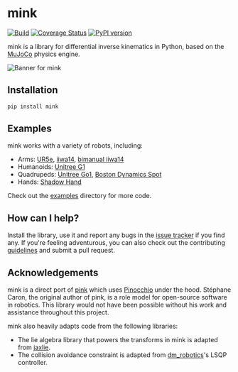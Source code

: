 # mink

[![Build](https://img.shields.io/github/actions/workflow/status/kevinzakka/mink/ci.yml?branch=main)](https://github.com/kevinzakka/mink/actions)
[![Coverage Status](https://coveralls.io/repos/github/kevinzakka/mink/badge.svg)](https://coveralls.io/github/kevinzakka/mink)
[![PyPI version](https://img.shields.io/pypi/v/mink)](https://pypi.org/project/mink/)

mink is a library for differential inverse kinematics in Python, based on the [MuJoCo](https://github.com/google-deepmind/mujoco) physics engine.

![Banner for mink](https://github.com/kevinzakka/mink/blob/assets/banner.png?raw=true)

## Installation

```bash
pip install mink
```

## Examples

mink works with a variety of robots, including:

* Arms: [UR5e](https://github.com/kevinzakka/mink/blob/main/examples/arm_ur5e_actuators.py), [iiwa14](https://github.com/kevinzakka/mink/blob/main/examples/arm_iiwa.py), [bimanual iiwa14](https://github.com/kevinzakka/mink/blob/main/examples/dual_iiwa.py)
* Humanoids: [Unitree G1](https://github.com/kevinzakka/mink/blob/main/examples/humanoid_g1.py)
* Quadrupeds: [Unitree Go1](https://github.com/kevinzakka/mink/blob/main/examples/quadruped_go1.py), [Boston Dynamics Spot](https://github.com/kevinzakka/mink/blob/main/examples/quadruped_spot.py)
* Hands: [Shadow Hand]()

Check out the [examples](https://github.com/kevinzakka/mink/blob/main/examples/) directory for more code.

## How can I help?

Install the library, use it and report any bugs in the [issue tracker](https://github.com/kevinzakka/mink/issues) if you find any. If you're feeling adventurous, you can also check out the contributing [guidelines](CONTRIBUTING.md) and submit a pull request.

## Acknowledgements

mink is a direct port of [pink](https://github.com/stephane-caron/pink) which uses [Pinocchio](https://github.com/stack-of-tasks/pinocchio) under the hood. Stéphane Caron, the original author of pink, is a role model for open-source software in robotics. This library would not have been possible without his work and assistance throughout this project.

mink also heavily adapts code from the following libraries:

* The lie algebra library that powers the transforms in mink is adapted from [jaxlie](https://github.com/brentyi/jaxlie).
* The collision avoidance constraint is adapted from [dm_robotics](https://github.com/google-deepmind/dm_robotics/tree/main/cpp/controllers)'s LSQP controller.

